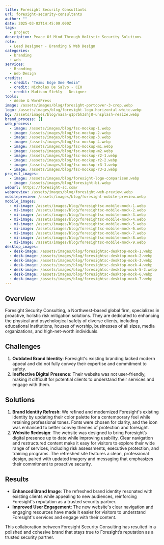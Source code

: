 ```yaml
---
title: Foresight Security Consultants
url: foresight-security-consultants
author: ""
date: 2025-03-02T14:45:00.000Z
tags:
  - project
description: Peace Of Mind Through Holistic Security Solutions
role:
  - Lead Designer - Branding & Web Design
categories:
  - branding
  - web
services:
  - Branding
  - Web Design
credits:
  - credit: "Team: Edge One Media"
  - credit: Nicholas De Salvo - CEO
  - credit: Madison Stekly - Designer
tools:
  - Adobe & WordPress
image: /assets/images/blog/foresight-portcover-3-crop.webp
logo: /assets/images/blog/foresight-logo-horizontal-white.webp
bg: /assets/images/blog/nasa-q1p7bh3shj8-unsplash-resize.webp
brand_process: []
web_process:
  - image: /assets/images/blog/fsc-mockup-1.webp
  - image: /assets/images/blog/fsc-mockup-2.webp
  - image: /assets/images/blog/fsc-mockup-3.webp
  - image: /assets/images/blog/fsc-mockup-4.webp
  - image: /assets/images/blog/fsc-mockup-m1.webp
  - image: /assets/images/blog/fsc-mockup-m2.webp
  - image: /assets/images/blog/fsc-mockup-r2-1.webp
  - image: /assets/images/blog/fsc-mockup-r2-2.webp
  - image: /assets/images/blog/fsc-mockup-r3-1.webp
  - image: /assets/images/blog/fsc-mockup-r3-2.webp
project_images:
  - image: /assets/images/blog/foresight-logo-comparison.webp
  - image: /assets/images/blog/foresight-bi.webp
weburl: https://foresight-sc.com/
webpreview: /assets/images/blog/foresight-web-preview.webp
mobilepreview: /assets/images/blog/foresight-mobile-preview.webp
mobile_images:
  - mi-image: /assets/images/blog/foresightsc-mobile-mock-1.webp
  - mi-image: /assets/images/blog/foresightsc-mobile-mock-2.webp
  - mi-image: /assets/images/blog/foresightsc-mobile-mock-3.webp
  - mi-image: /assets/images/blog/foresightsc-mobile-mock-4.webp
  - mi-image: /assets/images/blog/foresightsc-mobile-mock-5.webp
  - mi-image: /assets/images/blog/foresightsc-mobile-mock-6.webp
  - mi-image: /assets/images/blog/foresightsc-mobile-mock-7.webp
  - mi-image: /assets/images/blog/foresightsc-mobile-mock-8.webp
  - mi-image: /assets/images/blog/foresightsc-mobile-mock-9.webp
desktop_images:
  - desk-image: /assets/images/blog/foresightsc-desktop-mock-1.webp
  - desk-image: /assets/images/blog/foresightsc-desktop-mock-2.webp
  - desk-image: /assets/images/blog/foresightsc-desktop-mock-3.webp
  - desk-image: /assets/images/blog/foresightsc-desktop-mock-4.webp
  - desk-image: /assets/images/blog/foresightsc-desktop-mock-5-2.webp
  - desk-image: /assets/images/blog/foresightsc-desktop-mock-6.webp
  - desk-image: /assets/images/blog/foresightsc-desktop-mock-7.webp
---
```

## Overview

Foresight Security Consulting, a Northwest-based global firm, specializes in proactive, holistic risk mitigation solutions. They are dedicated to enhancing the physical and psychological safety of diverse clients, including educational institutions, houses of worship, businesses of all sizes, media organizations, and high-net-worth individuals.

## Challenges

1. **Outdated Brand Identity**: Foresight's existing branding lacked modern appeal and did not fully convey their expertise and commitment to safety.
2. **Ineffective Digital Presence**: Their website was not user-friendly, making it difficult for potential clients to understand their services and engage with them.

## Solutions

1. **Brand Identity Refresh**: We refined and modernized Foresight's existing identity by updating their color palette for a contemporary feel while retaining professional tones. Fonts were chosen for clarity, and the icon was enhanced to better convey themes of protection and foresight.
2. **Website Redesign**: The website was designed to bring Foresight’s digital presence up to date while improving usability. Clear navigation and restructured content make it easy for visitors to explore their wide range of services, including risk assessments, executive protection, and training programs. The refreshed site features a clean, professional design, paired with updated imagery and messaging that emphasizes their commitment to proactive security.

## Results

* **Enhanced Brand Image**: The refreshed brand identity resonated with existing clients while appealing to new audiences, reinforcing Foresight's reputation as a trusted security partner.
* **Improved User Engagement**: The new website's clear navigation and engaging resources have made it easier for visitors to understand Foresight's services and engage with their content.

This collaboration between Foresight Security Consulting has resulted in a polished and cohesive brand that stays true to Foresight’s reputation as a trusted security partner.
